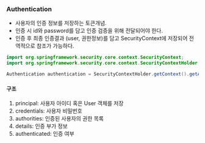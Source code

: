 ### Authentication
- 사용자의 인증 정보를 저장하는 토큰개념.
- 인증 시 id와 password를 담고 인증 검증을 위해 전달되어야 한다.
- 인증 후 최종 인증결과 (user, 권한정보)를 담고 SecurityContext에 저장되어 전역적으로 참조가 가능하다.

```java
import org.springframework.security.core.context.SecurityContext;
import org.springframework.security.core.context.SecurityContextHolder;

Authentication authentication = SecurityContextHolder.getContext().getAuthentication();
```

#### 구조
1. principal: 사용자 아이디 혹은 User 객체를 저장
2. credentials: 사용자 비밀번호
3. authorities: 인증된 사용자의 권한 목록
4. details: 인증 부가 정보
5. authenticated: 인증 여부
